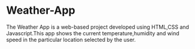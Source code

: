# Weather-App
The Weather App is a web-based project developed using HTML,CSS and Javascript.This app shows the current temperature,humidity and wind speed in the particular location selected by the user.

